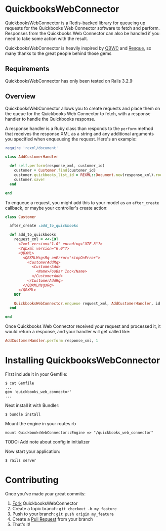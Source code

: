 QuickbooksWebConnector
======================

QuickbooksWebConnector is a Redis-backed library for queueing up requests for the Quickbooks Web Connector software to fetch and perform. Responses from the Quickbooks Web Connector can also be handled if you need to take some action with the result.

QuickbooksWebConnector is heavily inspired by [QBWC](https://github.com/skryl/qbwc) and [Resque](https://github.com/defunkt/resque), so many thanks to the great people behind those gems.

Requirements
------------

QuickbooksWebConnector has only been tested on Rails 3.2.9

Overview
--------

QuickbooksWebConnector allows you to create requests and place them on the queue for the Quickbooks Web Connector to fetch, with a response handler to handle the Quickbooks response.

A response handler is a Ruby class than responds to the `perform` method that receives the response XML as a string and any additional arguments you specified when enqueueing the request. Here's an example:

```ruby
require 'rexml/document'

class AddCustomerHandler

  def self.perform(response_xml, customer_id)
    customer = Customer.find(customer_id)
    customer.quickbooks_list_id = REXML::Document.new(response_xml).root.text('QBXMLMsgsRs/CustomerAddRs/CustomerRet/ListID')
    customer.save!
  end

end
```

To enqueue a request, you might add this to your model as an `after_create` callback, or maybe your controller's create action:

```ruby
class Customer

  after_create :add_to_quickbooks

  def add_to_quickbooks
    request_xml = <<-EOT
      <?xml version="1.0" encoding="UTF-8"?>
      <?qbxml version="6.0"?>
      <QBXML>
        <QBXMLMsgsRq onError="stopOnError">
          <CustomerAddRq>
            <CustomerAdd>
              <Name>FooBar Inc</Name>
            </CustomerAdd>
          </CustomerAddRq>
        </QBXMLMsgsRq>
      </QBXML>
    EOT

    QuickbooksWebConnector.enqueue request_xml, AddCustomerHandler, id
  end

end
```

Once Quickbooks Web Connector received your request and processed it, it would return a response, and your handler will get called like:

```ruby
AddCustomerHandler.perform response_xml, 1
```

Installing QuickbooksWebConnector
=================================

First include it in your Gemfile:

```
$ cat Gemfile
...
gem 'quickbooks_web_connector'
...
```

Next install it with Bundler:

```
$ bundle install
```

Mount the engine in your routes.rb

```
mount QuickbooksWebConnector::Engine => "/quickbooks_web_connector"
```

TODO: Add note about config in initializer

Now start your application:

```
$ rails server
```

Contributing
============

Once you've made your great commits:

1. [Fork](https://help.github.com/forking/) QuickbooksWebConnector
2. Create a topic branch: `git checkout -b my_feature`
3. Push to your branch: `git push origin my_feature`
4. Create a [Pull Request](https://help.github.com/pull-requests/) from your branch
5. That's it!
